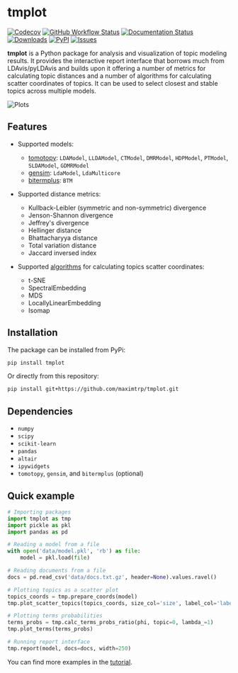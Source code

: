 # tmplot

[![Codecov](https://img.shields.io/codecov/c/gh/maximtrp/tmplot?token=APKBRPDKXS&label=coverage)](https://codecov.io/gh/maximtrp/tmplot)
[![GitHub Workflow Status](https://img.shields.io/github/actions/workflow/status/maximtrp/tmplot/python-package.yml?label=tests)](https://github.com/maximtrp/tmplot/actions/workflows/python-package.yml)
[![Documentation Status](https://readthedocs.org/projects/tmplot/badge/?version=latest)](https://tmplot.readthedocs.io/en/latest/?badge=latest)
[![Downloads](https://static.pepy.tech/badge/tmplot)](https://pepy.tech/project/tmplot)
[![PyPI](https://img.shields.io/pypi/v/tmplot)](https://pypi.org/project/tmplot)
[![Issues](https://img.shields.io/github/issues/maximtrp/tmplot.svg)](https://github.com/maximtrp/tmplot/issues)

**tmplot** is a Python package for analysis and visualization of topic modeling results. It provides the interactive report interface that borrows much from LDAvis/pyLDAvis and builds upon it offering a number of metrics for calculating topic distances and a number of algorithms for calculating scatter coordinates of topics. It can be used to select closest and stable topics across multiple models.

![Plots](https://raw.githubusercontent.com/maximtrp/tmplot/main/images/topics_terms_plots.png)

## Features

- Supported models:

  - [tomotopy](https://bab2min.github.io/tomotopy/): `LDAModel`, `LLDAModel`, `CTModel`, `DMRModel`, `HDPModel`, `PTModel`, `SLDAModel`, `GDMRModel`
  - [gensim](https://radimrehurek.com/gensim/): `LdaModel`, `LdaMulticore`
  - [bitermplus](https://github.com/maximtrp/bitermplus): `BTM`

- Supported distance metrics:

  - Kullback-Leibler (symmetric and non-symmetric) divergence
  - Jenson-Shannon divergence
  - Jeffrey's divergence
  - Hellinger distance
  - Bhattacharyya distance
  - Total variation distance
  - Jaccard inversed index

- Supported [algorithms](https://scikit-learn.org/stable/modules/classes.html#module-sklearn.manifold) for calculating topics scatter coordinates:

  - t-SNE
  - SpectralEmbedding
  - MDS
  - LocallyLinearEmbedding
  - Isomap

## Installation

The package can be installed from PyPi:

```bash
pip install tmplot
```

Or directly from this repository:

```bash
pip install git+https://github.com/maximtrp/tmplot.git
```

## Dependencies

- `numpy`
- `scipy`
- `scikit-learn`
- `pandas`
- `altair`
- `ipywidgets`
- `tomotopy`, `gensim`, and `bitermplus` (optional)

## Quick example

```python
# Importing packages
import tmplot as tmp
import pickle as pkl
import pandas as pd

# Reading a model from a file
with open('data/model.pkl', 'rb') as file:
    model = pkl.load(file)

# Reading documents from a file
docs = pd.read_csv('data/docs.txt.gz', header=None).values.ravel()

# Plotting topics as a scatter plot
topics_coords = tmp.prepare_coords(model)
tmp.plot_scatter_topics(topics_coords, size_col='size', label_col='label')

# Plotting terms probabilities
terms_probs = tmp.calc_terms_probs_ratio(phi, topic=0, lambda_=1)
tmp.plot_terms(terms_probs)

# Running report interface
tmp.report(model, docs=docs, width=250)
```

You can find more examples in the [tutorial](https://tmplot.readthedocs.io/en/latest/tutorial.html).
